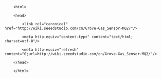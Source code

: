 <!DOCTYPE html>
        <html>
        <head>
            <link rel="canonical" href="http://wiki.seeedstudio.com/cn/Grove-Gas_Sensor-MQ2/"/>
            <meta http-equiv="content-type" content="text/html; charset=utf-8"/>
            <meta http-equiv="refresh" content="0;url=http://wiki.seeedstudio.com/cn/Grove-Gas_Sensor-MQ2/"/>
        </head>
        </html>